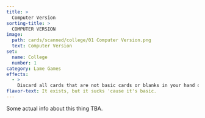 ```yaml
---
title: >
  Computer Version
sorting-title: >
  COMPUTER VERSION
image: 
  path: cards/scanned/college/01 Computer Version.png
  text: Computer Version
set:
  name: College
  number: 1
category: Lame Games
effects: 
  - >
    Discard all cards that are not basic cards or blanks in your hand or in front of you.
flavor-text: It exists, but it sucks 'cause it's basic.
---
```

Some actual info about this thing TBA.
